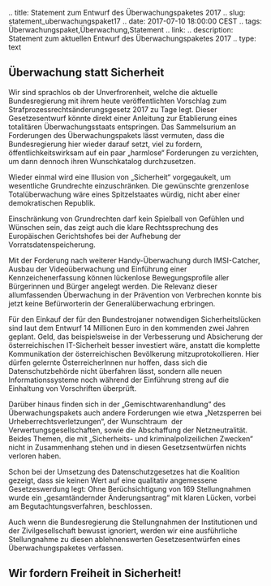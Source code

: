 .. title: Statement zum Entwurf des Überwachungspaketes 2017
.. slug: statement_uberwachungspaket17
.. date: 2017-07-10 18:00:00 CEST
.. tags: Überwachungspaket,Überwachung,Statement
.. link:
.. description: Statement zum aktuellen Entwurf des Überwachungspaketes 2017
.. type: text

## Überwachung statt Sicherheit

Wir sind sprachlos ob der Unverfrorenheit,
welche die aktuelle Bundesregierung mit ihrem heute veröffentlichten
Vorschlag zum Strafprozessrechtsänderungsgesetz 2017 zu Tage legt.
Dieser Gesetzesentwurf könnte direkt einer Anleitung zur Etablierung
eines totalitären Überwachungsstaats entspringen. Das Sammelsurium an
Forderungen des Überwachungspakets lässt vermuten, dass die
Bundesregierung hier wieder darauf setzt, viel zu fordern,
öffentlichkeitswirksam auf ein paar „harmlose“ Forderungen zu
verzichten, um dann dennoch ihren Wunschkatalog durchzusetzen.

<!-- TEASER_END -->

Wieder einmal wird eine Illusion von „Sicherheit“ vorgegaukelt, um
wesentliche Grundrechte einzuschränken. Die gewünschte grenzenlose
Totalüberwachung wäre eines Spitzelstaates würdig, nicht aber einer
demokratischen Republik.

Einschränkung von Grundrechten darf kein Spielball von Gefühlen und
Wünschen sein, das zeigt auch die klare Rechtssprechung des
Europäischen Gerichtshofes bei der Aufhebung der
Vorratsdatenspeicherung.

Mit der Forderung nach weiterer Handy-Überwachung durch IMSI-Catcher,
Ausbau der Videoüberwachung und Einführung einer Kennzeichenerfassung
können lückenlose Bewegungsprofile aller Bürgerinnen und Bürger angelegt
werden. Die Relevanz dieser allumfassenden Überwachung in der Prävention
von Verbrechen konnte bis jetzt keine Befürworterin der
Generalüberwachung erbringen.

Für den Einkauf der für den Bundestrojaner notwendigen Sicherheitslücken
sind laut dem Entwurf 14 Millionen Euro in den kommenden zwei Jahren
geplant. Geld, das beispielsweise in der Verbesserung und Absicherung
der österreichischen IT-Sicherheit besser investiert wäre, anstatt die
komplette Kommunikation der österreichischen Bevölkerung
mitzuprotokollieren. Hier dürfen gelernte ÖsterreicherInnen nur hoffen,
dass sich die Datenschutzbehörde nicht überfahren lässt, sondern alle
neuen Informationssysteme noch während der Einführung streng auf die
Einhaltung von Vorschriften überprüft.

Darüber hinaus finden sich in der „Gemischtwarenhandlung“ des
Überwachungspakets auch andere Forderungen wie etwa „Netzsperren bei
Urheberrechtsverletzungen“, der Wunschtraum  der
Verwertungsgesellschaften, sowie die Abschaffung der Netzneutralität.
Beides Themen, die mit „Sicherheits- und kriminalpolizeilichen Zwecken“
nicht in Zusammenhang stehen und in diesen Gesetzsentwürfen nichts
verloren haben.

Schon bei der Umsetzung des Datenschutzgesetzes hat die Koalition
gezeigt, dass sie keinen Wert auf eine qualitativ angemessene
Gesetzeswerdung legt: Ohne Berüchsichtigung von 169 Stellungnahmen wurde
ein „gesamtändernder Änderungsantrag“ mit klaren Lücken, vorbei am
Begutachtungsverfahren, beschlossen.

Auch wenn die Bundesregierung die Stellungnahmen der Institutionen und
der Zivilgesellschaft bewusst ignoriert, werden wir 
eine ausführliche Stellungnahme zu diesen ablehnenswerten
Gesetzesentwürfen eines Überwachungspaketes verfassen.

## **Wir fordern Freiheit in Sicherheit!**

&nbsp;

